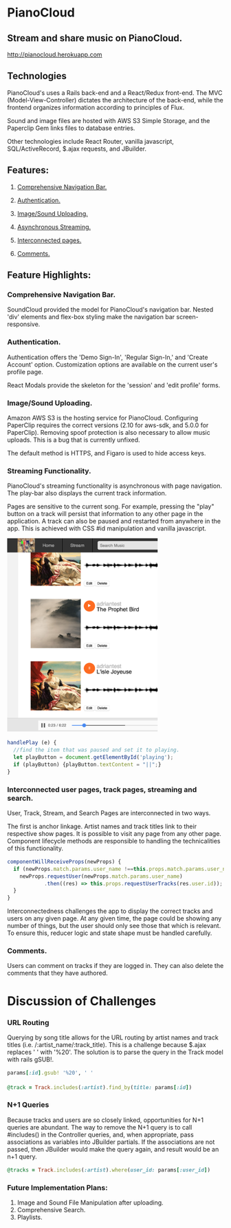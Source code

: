 # PianoCloud

## Stream and share music on PianoCloud.

http://pianocloud.herokuapp.com

## Technologies
PianoCloud's uses a Rails back-end and a React/Redux front-end. The MVC (Model-View-Controller) dictates the architecture of the back-end, while the frontend organizes information according to principles of Flux.

Sound and image files are hosted with AWS S3 Simple Storage, and the Paperclip Gem links files to database entries.

Other technologies include React Router, vanilla javascript, SQL/ActiveRecord, $.ajax requests, and JBuilder.

## Features:

1. [Comprehensive Navigation Bar.](#nav)

2. [Authentication.](#auth)

3. [Image/Sound Uploading.](#upload)

4. [Asynchronous Streaming.](#stream)

5. [Interconnected pages.](#pages)

6. [Comments.](#comments)

## Feature Highlights:

### <a name="nav"></a>Comprehensive Navigation Bar.

SoundCloud provided the model for PianoCloud's navigation bar. Nested 'div' elements and flex-box styling make the navigation bar screen-responsive.

### <a name="auth"></a>Authentication.

Authentication offers the 'Demo Sign-In', 'Regular Sign-In,' and 'Create Account' option. Customization options are available on the current user's profile page.

React Modals provide the skeleton for the 'session' and 'edit profile' forms.

### <a name="upload"></a>Image/Sound Uploading.

Amazon AWS S3 is the hosting service for PianoCloud. Configuring PaperClip requires the correct versions (2.10 for aws-sdk, and 5.0.0 for PaperClip). Removing spoof protection is also necessary to allow music uploads. This is a bug that is currently unfixed.

The default method is HTTPS, and Figaro is used to hide access keys.

### <a name="stream"></a>Streaming Functionality.

PianoCloud's streaming functionality is asynchronous with page navigation. The play-bar also displays the current track information.

Pages are sensitive to the current song. For example, pressing the "play" button on a track will persist that information to any other page in the application. A track can also be paused and restarted from anywhere in the app.  This is achieved with CSS #id manipulation and vanilla javascript.

<img height="450px" width="350px" src="https://github.com/Adrianjewell91/PianoCloud/blob/master/FSP/button-persistence1.png"/>

```javascript
handlePlay (e) {
  //find the item that was paused and set it to playing.
  let playButton = document.getElementById('playing');
  if (playButton) {playButton.textContent = "||";}
}
```


### <a name="pages"></a>Interconnected user pages, track pages, streaming and search.

User, Track, Stream, and Search Pages are interconnected in two ways.

The first is anchor linkage. Artist names and track titles link to their respective show pages.  It is possible to visit any page from any other page. Component lifecycle methods are responsible to handling the technicalities of this functionality.

```javascript
componentWillReceiveProps(newProps) {
  if (newProps.match.params.user_name !==this.props.match.params.user_name) {
    newProps.requestUser(newProps.match.params.user_name)
            .then((res) => this.props.requestUserTracks(res.user.id));
  }
}
```

Interconnectedness challenges the app to display the correct tracks and users on any given page. At any given time, the page could be showing any number of things, but the user should only see those that which is relevant. To ensure this, reducer logic and state shape must be handled carefully.

### <a name="comments"></a>Comments.

Users can comment on tracks if they are logged in. They can also delete the comments that they have authored.

# Discussion of Challenges

### URL Routing

Querying by song title allows for the URL routing by artist names and track titles (i.e. /:artist_name/:track_title). This is a challenge because $.ajax replaces ' ' with '%20'. The solution is to parse the query in the Track model with rails gSUB!.  

```ruby
params[:id].gsub! '%20', ' '

@track = Track.includes(:artist).find_by(title: params[:id])
```


### N+1 Queries
Because tracks and users are so closely linked, opportunities for N+1 queries are abundant. The way to remove the N+1 query is to call #includes() in the Controller queries, and, when appropriate, pass associations as variables into JBuilder partials. If the associations are not passed, then JBuilder would make the query again, and result would be an n+1 query.

```ruby
@tracks = Track.includes(:artist).where(user_id: params[:user_id])
```

### Future Implementation Plans:

1. Image and Sound File Manipulation after uploading.
2. Comprehensive Search.
3. Playlists.
